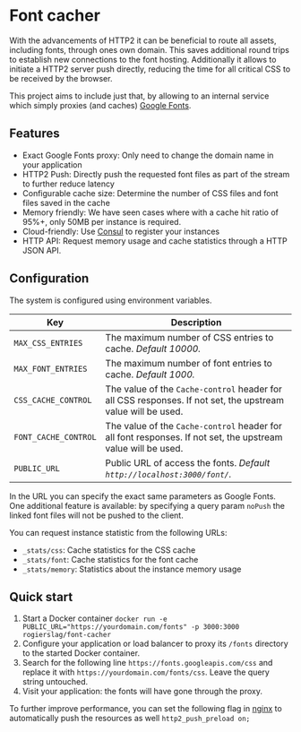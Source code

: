 # Font cacher

With the advancements of HTTP2 it can be beneficial to route all assets, including fonts, through ones own domain.
This saves additional round trips to establish new connections to the font hosting.
Additionally it allows to initiate a HTTP2 server push directly, reducing the time for all critical CSS to be received by the browser.

This project aims to include just that, by allowing to an internal service which simply proxies (and caches) [Google Fonts](https://fonts.google.com/).

## Features

- Exact Google Fonts proxy: Only need to change the domain name in your application
- HTTP2 Push: Directly push the requested font files as part of the stream to further reduce latency
- Configurable cache size: Determine the number of CSS files and font files saved in the cache
- Memory friendly: We have seen cases where with a cache hit ratio of 95%+, only 50MB per instance is required.
- Cloud-friendly: Use [Consul](https://www.consul.io/) to register your instances
- HTTP API: Request memory usage and cache statistics through a HTTP JSON API.
 
## Configuration

The system is configured using environment variables.

| Key | Description |
|---|---|
| `MAX_CSS_ENTRIES` | The maximum number of CSS entries to cache. _Default 10000._ |
| `MAX_FONT_ENTRIES` | The maximum number of font entries to cache. _Default 1000._ |
| `CSS_CACHE_CONTROL` | The value of the `Cache-control` header for all CSS responses. If not set, the upstream value will be used. |
| `FONT_CACHE_CONTROL` | The value of the `Cache-control` header for all font responses. If not set, the upstream value will be used. |
| `PUBLIC_URL` | Public URL of access the fonts. _Default `http://localhost:3000/font/`._ |

In the URL you can specify the exact same parameters as Google Fonts.
One additional feature is available: by specifying a query param `noPush` the linked font files will not be pushed to the client.

You can request instance statistic from the following URLs:
- `_stats/css`: Cache statistics for the CSS cache
- `_stats/font`: Cache statistics for the font cache
- `_stats/memory`: Statistics about the instance memory usage

## Quick start

1. Start a Docker container `docker run -e PUBLIC_URL="https://yourdomain.com/fonts" -p 3000:3000 rogierslag/font-cacher`
1. Configure your application or load balancer to proxy its `/fonts` directory to the started Docker container.
1. Search for the following line `https://fonts.googleapis.com/css` and replace it with `https://yourdomain.com/fonts/css`. Leave the query string untouched.
1. Visit your application: the fonts will have gone through the proxy.

To further improve performance, you can set the following flag in [nginx](https://www.nginx.com/blog/nginx-1-13-9-http2-server-push/) to automatically push the resources as well `http2_push_preload on;`
